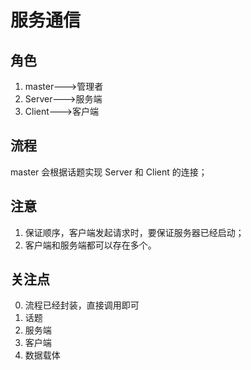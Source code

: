 # 服务通信
## 角色
1. master--->管理者
2. Server--->服务端
3. Client--->客户端
## 流程
master 会根据话题实现 Server 和 Client 的连接；
## 注意
1. 保证顺序，客户端发起请求时，要保证服务器已经启动；
2. 客户端和服务端都可以存在多个。
## 关注点
0. 流程已经封装，直接调用即可
1. 话题
2. 服务端
3. 客户端
4. 数据载体